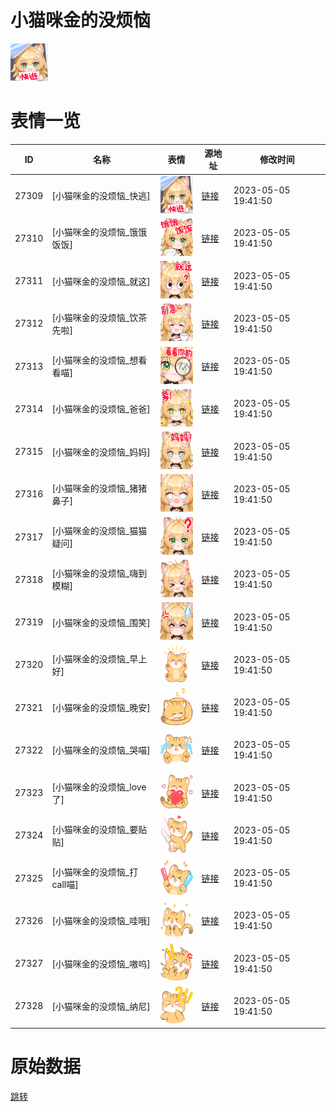 # 小猫咪金的没烦恼

<img src="./cover.png" height="60" alt="cover" />

# 表情一览

|ID|名称|表情|源地址|修改时间|
|----|----|----|----|----|
|27309|[小猫咪金的没烦恼_快逃]|<img src="./pic/027309_%5B小猫咪金的没烦恼_快逃%5D.png" height="60" alt="快逃"/>|[链接](https://i0.hdslb.com/bfs/garb/ba3b5551277bc07e4e8851c1ec1ad57bc76053ba.png)|2023-05-05 19:41:50|
|27310|[小猫咪金的没烦恼_饿饿饭饭]|<img src="./pic/027310_%5B小猫咪金的没烦恼_饿饿饭饭%5D.png" height="60" alt="饿饿饭饭"/>|[链接](https://i0.hdslb.com/bfs/garb/f8b8850c5760e87789c9aaab0a74efcb4f6b72b2.png)|2023-05-05 19:41:50|
|27311|[小猫咪金的没烦恼_就这]|<img src="./pic/027311_%5B小猫咪金的没烦恼_就这%5D.png" height="60" alt="就这"/>|[链接](https://i0.hdslb.com/bfs/garb/b599431ee1a5ae65abdd5767d20bf9320049e926.png)|2023-05-05 19:41:50|
|27312|[小猫咪金的没烦恼_饮茶先啦]|<img src="./pic/027312_%5B小猫咪金的没烦恼_饮茶先啦%5D.png" height="60" alt="饮茶先啦"/>|[链接](https://i0.hdslb.com/bfs/garb/901ebe2eba97575db209ded9d9fc1f7e1cd55389.png)|2023-05-05 19:41:50|
|27313|[小猫咪金的没烦恼_想看看喵]|<img src="./pic/027313_%5B小猫咪金的没烦恼_想看看喵%5D.png" height="60" alt="想看看喵"/>|[链接](https://i0.hdslb.com/bfs/garb/43b8bb948f616000a4898572aa38f96654674af3.png)|2023-05-05 19:41:50|
|27314|[小猫咪金的没烦恼_爸爸]|<img src="./pic/027314_%5B小猫咪金的没烦恼_爸爸%5D.png" height="60" alt="爸爸"/>|[链接](https://i0.hdslb.com/bfs/garb/cef3bb604ad5c63f9052040ef6038217b2cdce95.png)|2023-05-05 19:41:50|
|27315|[小猫咪金的没烦恼_妈妈]|<img src="./pic/027315_%5B小猫咪金的没烦恼_妈妈%5D.png" height="60" alt="妈妈"/>|[链接](https://i0.hdslb.com/bfs/garb/f6a5e25a116bd6c3c2eff5cdf2bf40051f2ff814.png)|2023-05-05 19:41:50|
|27316|[小猫咪金的没烦恼_猪猪鼻子]|<img src="./pic/027316_%5B小猫咪金的没烦恼_猪猪鼻子%5D.png" height="60" alt="猪猪鼻子"/>|[链接](https://i0.hdslb.com/bfs/garb/13e1262e7641ad1bb8147af9cc9ca8bc47365d85.png)|2023-05-05 19:41:50|
|27317|[小猫咪金的没烦恼_猫猫疑问]|<img src="./pic/027317_%5B小猫咪金的没烦恼_猫猫疑问%5D.png" height="60" alt="猫猫疑问"/>|[链接](https://i0.hdslb.com/bfs/garb/deb205c3c0a5aaa6dca5923770ac2fd86178945d.png)|2023-05-05 19:41:50|
|27318|[小猫咪金的没烦恼_嗨到模糊]|<img src="./pic/027318_%5B小猫咪金的没烦恼_嗨到模糊%5D.png" height="60" alt="嗨到模糊"/>|[链接](https://i0.hdslb.com/bfs/garb/8e24d43baa4b0ed7317fd811005370dc9740b878.png)|2023-05-05 19:41:50|
|27319|[小猫咪金的没烦恼_围笑]|<img src="./pic/027319_%5B小猫咪金的没烦恼_围笑%5D.png" height="60" alt="围笑"/>|[链接](https://i0.hdslb.com/bfs/garb/60d1e267741745751f5a1ab9ba1aef5b106046dc.png)|2023-05-05 19:41:50|
|27320|[小猫咪金的没烦恼_早上好]|<img src="./pic/027320_%5B小猫咪金的没烦恼_早上好%5D.png" height="60" alt="早上好"/>|[链接](https://i0.hdslb.com/bfs/garb/f45298a8528b3bae11ef2b539659ff5112e2fc4e.png)|2023-05-05 19:41:50|
|27321|[小猫咪金的没烦恼_晚安]|<img src="./pic/027321_%5B小猫咪金的没烦恼_晚安%5D.png" height="60" alt="晚安"/>|[链接](https://i0.hdslb.com/bfs/garb/e014ddacee5ea6ee37689b387c51a2421a0a3e26.png)|2023-05-05 19:41:50|
|27322|[小猫咪金的没烦恼_哭喵]|<img src="./pic/027322_%5B小猫咪金的没烦恼_哭喵%5D.png" height="60" alt="哭喵"/>|[链接](https://i0.hdslb.com/bfs/garb/1a2e27c06dbddef223f38fa49fb998aade28943d.png)|2023-05-05 19:41:50|
|27323|[小猫咪金的没烦恼_love了]|<img src="./pic/027323_%5B小猫咪金的没烦恼_love了%5D.png" height="60" alt="love了"/>|[链接](https://i0.hdslb.com/bfs/garb/92ded280ed431dfaf6a2295f6e989a7292def4cb.png)|2023-05-05 19:41:50|
|27324|[小猫咪金的没烦恼_要贴贴]|<img src="./pic/027324_%5B小猫咪金的没烦恼_要贴贴%5D.png" height="60" alt="要贴贴"/>|[链接](https://i0.hdslb.com/bfs/garb/ee567011af658255f13f30eb6a1c050d9ecce12d.png)|2023-05-05 19:41:50|
|27325|[小猫咪金的没烦恼_打call喵]|<img src="./pic/027325_%5B小猫咪金的没烦恼_打call喵%5D.png" height="60" alt="打call喵"/>|[链接](https://i0.hdslb.com/bfs/garb/0c29bfaa18b45cbfdaeaf4a4c4339292bfd5f2a5.png)|2023-05-05 19:41:50|
|27326|[小猫咪金的没烦恼_哇哦]|<img src="./pic/027326_%5B小猫咪金的没烦恼_哇哦%5D.png" height="60" alt="哇哦"/>|[链接](https://i0.hdslb.com/bfs/garb/4815663c9de1355d0ce116a05bc97b814b7ef74f.png)|2023-05-05 19:41:50|
|27327|[小猫咪金的没烦恼_嗷呜]|<img src="./pic/027327_%5B小猫咪金的没烦恼_嗷呜%5D.png" height="60" alt="嗷呜"/>|[链接](https://i0.hdslb.com/bfs/garb/561612b3a8f55279eab061671c4e4386ca212358.png)|2023-05-05 19:41:50|
|27328|[小猫咪金的没烦恼_纳尼]|<img src="./pic/027328_%5B小猫咪金的没烦恼_纳尼%5D.png" height="60" alt="纳尼"/>|[链接](https://i0.hdslb.com/bfs/garb/515ab65f58e32a3f597ec10f5761bd1e1cd2f5c3.png)|2023-05-05 19:41:50|

# 原始数据

[跳转](./raw.json)

